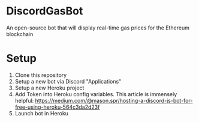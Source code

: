 # DiscordGasBot
An open-source bot that will display real-time gas prices for the Ethereum blockchain

# Setup

1. Clone this repository
2. Setup a new bot via Discord "Applications"
3. Setup a new Heroku project
4. Add Token into Heroku config variables. This article is immensely helpful: https://medium.com/@mason.spr/hosting-a-discord-js-bot-for-free-using-heroku-564c3da2d23f
5. Launch bot in Heroku
